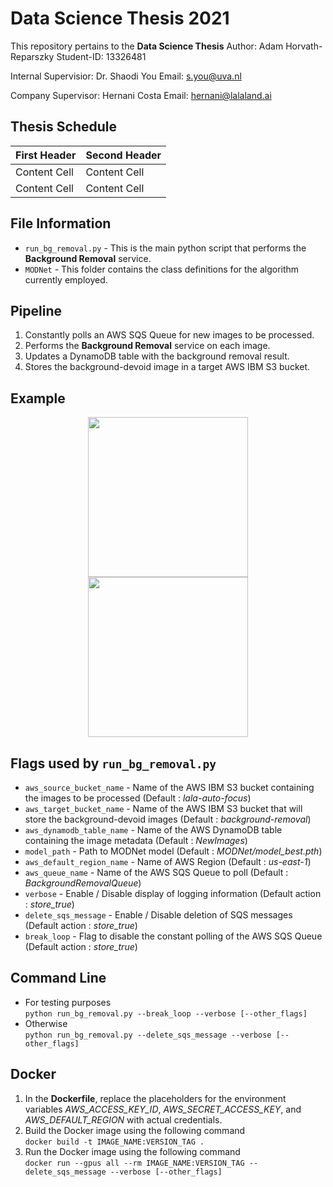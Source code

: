 # Data Science Thesis 2021

This repository pertains to the **Data Science Thesis**
Author: Adam Horvath-Reparszky
Student-ID: 13326481

Internal Supervisior: Dr. Shaodi You
Email: s.you@uva.nl

Company Supervisor: Hernani Costa
Email: hernani@lalaland.ai

## Thesis Schedule
| First Header  | Second Header |
| ------------- | ------------- |
| Content Cell  | Content Cell  |
| Content Cell  | Content Cell  |

## File Information
* `run_bg_removal.py` - This is the main python script that performs the **Background Removal** service.
* `MODNet` - This folder contains the class definitions for the algorithm currently employed.

## Pipeline
1. Constantly polls an AWS SQS Queue for new images to be processed.
2. Performs the **Background Removal** service on each image.
3. Updates a DynamoDB table with the background removal result.
4. Stores the background-devoid image in a target AWS IBM S3 bucket.

## Example
<p align="middle">
  <img src="demo2.jpeg" width="256"/>
  <img src="demo1.jpeg" width="256"/>
</p>

## Flags used by `run_bg_removal.py`
* `aws_source_bucket_name` - Name of the AWS IBM S3 bucket containing the images to be processed (Default : *lala-auto-focus*)
* `aws_target_bucket_name` - Name of the AWS IBM S3 bucket that will store the background-devoid images (Default : *background-removal*)
* `aws_dynamodb_table_name` - Name of the AWS DynamoDB table containing the image metadata (Default : *NewImages*)
* `model_path` - Path to MODNet model (Default : *MODNet/model_best.pth*)
* `aws_default_region_name` - Name of AWS Region (Default : *us-east-1*)
* `aws_queue_name` - Name of the AWS SQS Queue to poll (Default : *BackgroundRemovalQueue*)
* `verbose` - Enable / Disable display of logging information (Default action : *store_true*)
* `delete_sqs_message` - Enable / Disable deletion of SQS messages (Default action : *store_true*)
* `break_loop` - Flag to disable the constant polling of the AWS SQS Queue (Default action : *store_true*)

## Command Line
* For testing purposes<br>
`python run_bg_removal.py --break_loop --verbose [--other_flags]`
* Otherwise<br>
`python run_bg_removal.py --delete_sqs_message --verbose [--other_flags]`

## Docker
1. In the **Dockerfile**, replace the placeholders for the environment variables *AWS_ACCESS_KEY_ID*, *AWS_SECRET_ACCESS_KEY*, and *AWS_DEFAULT_REGION* with actual credentials.
2. Build the Docker image using the following command<br>
`docker build -t IMAGE_NAME:VERSION_TAG .`
3. Run the Docker image using the following command<br>
`docker run --gpus all --rm IMAGE_NAME:VERSION_TAG --delete_sqs_message --verbose [--other_flags]`
